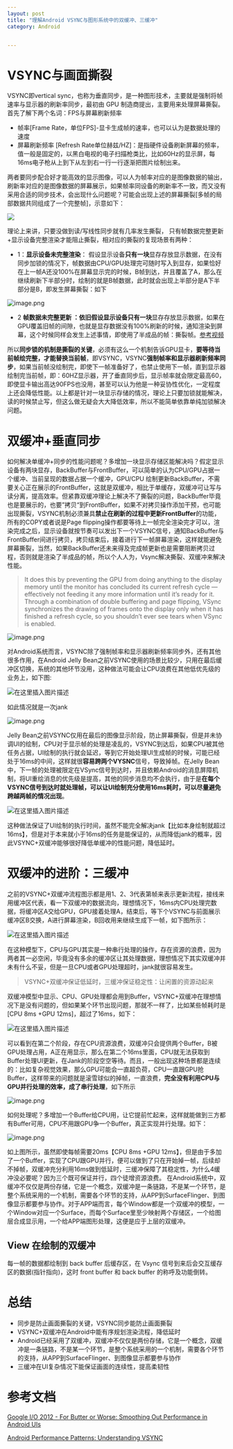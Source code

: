 ```yaml
---
layout: post
title: "理解Android VSYNC与图形系统中的双缓冲、三缓冲"
category: Android


---
```




# VSYNC与画面撕裂

VSYNC即vertical sync，也称为垂直同步，是一种图形技术，主要就是强制将帧速率与显示器的刷新率同步，最初由 GPU 制造商提出，主要用来处理屏幕撕裂。首先了解下两个名词：FPS与屏幕刷新频率

* 帧率[Frame Rate，单位FPS]-显卡生成帧的速率，也可以认为是数据处理的速度
* 屏幕刷新频率 [Refresh Rate单位赫兹/HZ]：是指硬件设备刷新屏幕的频率，值一般是固定的，以黑白电视的电子扫描枪类比，比如60Hz的显示屏，每16ms电子枪从上到下从左到右一行一行逐渐把图片绘制出来。

两者要同步配合好才能高效的显示图像，可以人为帧率对应的是图像数据的输出，刷新率对应的是图像数据的屏幕展示，如果帧率同设备的刷新率不一致，而又没有采用合适的同步技术，会出现什么问题呢？可能会出现上述的屏幕撕裂[多帧的局部数据共同组成了一个完整帧]，示意如下：

![](https://img-blog.csdnimg.cn/a52f52fdd54e4653b10e6cbd9de4919c.png)


理论上来讲，只要没做到读/写线性同步就有几率发生撕裂， 只有帧数据完整更新+显示设备完整渲染才能阻止撕裂，相对应的撕裂的复现场景有两种：

* 1：**显示设备未完整渲染**： 假设显示设备**只有一块**显存存放显示数据，在没有同步加锁的情况下，帧数据由CPU/GPU处理完可随时写入到显存，如果恰好在上一帧A还没100%在屏幕显示完的时候，B帧到达，并且覆盖了A，那么在继续刷新下半部分时，绘制的就是B帧数据，此时就会出现上半部分是A下半部分是B，即发生屏幕撕裂：如下

![image.png](https://img-blog.csdnimg.cn/img_convert/042c9761b22fee275329a6796e05900f.png)
 
* 2 **帧数据未完整更新 **：依旧假设显示设备**只有一块**显存存放显示数据，如果在GPU覆盖旧帧的间隙，也就是显存数据没有100%刷新的时候，通知渲染到屏幕，这个时候同样会发生上述事情，即使用了半成品的帧：撕裂帧。[参考视频](https://youtu.be/1iaHxmfZGGc?list=UU_x5XG1OV2P6uZZ5FSM9Ttw&t=112)

所以**同步锁的机制是撕裂的关键**，必须有这么一个机制告诉GPU显卡，**要等待当前帧绘完整，才能替换当前帧**，即VSYNC，VSYNC**强制帧率和显示器刷新频率同步**，如果当前帧没绘制完，即使下一帧准备好了，也禁止使用下一帧，直到显示器绘制完当前帧，即：60HZ显示器，开了垂直同步后，显示帧率就会限定最高60，即使显卡输出高达90FPS也没用，甚至可以认为他是一种妥协性优化，一定程度上还会降低性能。以上都是针对一块显示存储的情况，理论上只要加锁就能解决，读的时候禁止写，但这么做无疑会大大降低效率，所以不能简单依靠单纯加锁解决问题。
 
# 双缓冲+垂直同步

如何解决单缓冲+同步的性能问题呢？多增加一块显示存储区能解决吗？假定显示设备有两块显存，BackBuffer与FrontBuffer，可以简单的认为CPU/GPU占据一个缓冲、当前呈现的数据占据一个缓冲，GPU/CPU 绘制更新BackBuffer，不需要关心正在展示的FrontBuffer，这就是双缓冲，相比于单缓存，双缓冲可让写与读分离，提高效率。但紧靠双缓冲理论上解决不了撕裂的问题，BackBuffer毕竟也是要展示的，也要”拷贝“到FrontBuffer，如果不对拷贝操作添加干预，也可能出现撕裂，VSYNC机制必须兼具**禁止在刷新的过程中更新FrontBuffer**的功能，所有的COPY或者说是Page flipping操作都要等待上一帧完全渲染完才可以，渲染完成之后，显示设备就按节奏可以发出下一个VSYNC信号，通知BackBuffer与FrontBuffer间进行拷贝，拷贝结束后，接着进行下一帧屏幕渲染，这样就能避免屏幕撕裂，当然，如果BackBuffer还未来得及完成帧更新也是需要阻断拷贝过程，否则就是渲染了半成品的帧，所以个人人为，Vsync解决撕裂、双缓冲来解决性能。


> It does this by preventing the GPU from doing anything to the display memory until the monitor has concluded its current refresh cycle — effectively not feeding it any more information until it’s ready for it. Through a combination of double buffering and page flipping, VSync synchronizes the drawing of frames onto the display only when it has finished a refresh cycle, so you shouldn’t ever see tears when VSync is enabled.


![image.png](https://img-blog.csdnimg.cn/img_convert/30a45ebce7f0995f2f900d67852e028e.png)


对Android系统而言，VSYNC除了强制帧率和显示器刷新频率同步外，还有其他很多作用，在Android Jelly Bean之前VSYNC使用的场景比较少，只用在最后缓冲区切换，系统的其他环节没用，这种做法可能会让CPU浪费在其他低优先级的业务上，如下图:

![在这里插入图片描述](https://img-blog.csdnimg.cn/3a3dcaff80dc4d6292aad702e138c40e.png)


如此情况就是一次jank

![image.png](https://img-blog.csdnimg.cn/img_convert/1f0246ad19ba4a73745eb8b5330cea63.png)


Jelly Bean之前VSYNC仅用在最后的图像显示阶段，防止屏幕撕裂，但是并未协调UI的绘制，CPU对于显示帧的处理是凌乱的，VSYNC到达后，如果CPU被其他任务占据，UI绘制的执行就会延迟，等到它开始处理UI生成帧的时候，可能已经处于16ms的中间，这样就很**容易跨两个VYSNC**信号，导致掉帧。在Jelly Bean中，下一帧的处理被限定在VSync信号到达时，并且依赖Android的消息屏障机制，将UI重绘消息的优先级是提高，其他的同步消息均不会执行，由于是**在每个VSYNC信号到达时就处理帧，可以让UI绘制充分使用16ms耗时，可以尽量避免跨越两帧的情况出现**。

 ![在这里插入图片描述](https://img-blog.csdnimg.cn/f79933b246494a1f93a23eea6cf7debb.png)


这种做法保证了UI绘制的执行时间，虽然不能完全解决jank【比如本身绘制就超过16ms】，但是对于本来就小于16ms的任务是能保证的，从而降低jank的概率，因此VSYNC+双缓冲能够很好降低单缓冲的性能问题，降低延时。

# 双缓冲的进阶：三缓冲

之前的VSYNC+双缓冲流程图示都是用1、2、3代表第帧来表示更新流程，接线来用缓冲区代表，看一下双缓冲的数据流向，理想情况下，16ms内CPU处理完数据，将缓冲区A交给GPU，GPU接着处理A，结束后，等下个VSYNC与前面展示缓冲区B交换，A进行屏幕渲染，B回收用来继续生成下一帧，如下图所示：

![在这里插入图片描述](https://img-blog.csdnimg.cn/a7cd26ae28234e398d04868c1bac7d12.png)


在这种模型下，CPU与GPU其实是一种串行处理的操作，存在资源的浪费，因为两者其一必空闲，毕竟没有多余的缓冲区让其处理数据，理想情况下其实双缓冲并未有什么不妥，但是一旦CPU或者GPU处理超时，jank就很容易发生。


>  VSYNC+双缓冲保证低延时，三缓冲保证稳定性：让闲置的资源动起来

双缓冲模型中显示、CPU、GPU处理都会用到Buffer，VSYNC+双缓冲在理想情况下是没有问题的，但如果某个环节出现问题，那就不一样了，比如某些帧耗时是[CPU 8ms +GPU 12ms]，超过了16ms，如下：

 ![在这里插入图片描述](https://img-blog.csdnimg.cn/dc434c0544eb41159fc74e7e7cf96ac1.png)


可以看到在第二个阶段，存在CPU资源浪费，双缓冲只会提供两个Buffer，B被GPU处理占用，A正在用显示，那么在第二个16ms里面，CPU就无法获取到Buffer处理UI更新，在Jank的阶段空空等待。而且，一般出现这种场景都是连续的：比如复杂视觉效果，那么GPU可能会一直超负荷，CPU一直跟GPU抢Buffer，这样带来的问题就是滚雪球似的掉帧，一直浪费，**完全没有利用CPU与GPU并行处理的效率，成了串行处理**，如下所示

![image.png](https://img-blog.csdnimg.cn/img_convert/c0082956b92d7adf2ad59e1c78a69b65.png)

如何处理呢？多增加一个Buffer给CPU用，让它提前忙起来，这样就能做到三方都有Buffer可用，CPU不用跟GPU争一个Buffer，真正实现并行处理。如下：

![image.png](https://img-blog.csdnimg.cn/img_convert/3bc3f354cb6540e2cba636a826b03ac0.png)

如上图所示，虽然即使每帧需要20ms【CPU 8ms +GPU 12ms】，但是由于多加了一个Buffer，实现了CPU跟GPU并行，便可以做到了只在开始掉一帧，后续却不掉帧，双缓冲充分利用16ms做到低延时，三缓冲保障了其稳定性，为什么4缓冲没必要呢？因为三个既可保证并行，四个徒增资源浪费。  在Android系统中，双缓冲不仅仅是两份存储，它是一个概念，双缓冲是一条链路，不是某一个环节，是整个系统采用的一个机制，需要各个环节的支持，从APP到SurfaceFlinger、到图像显示都要参与协作。对于APP端而言，每个Window都是一个双缓冲的模型，一个Window对应一个Surface，而每个Surface里至少映射两个存储区，一个给图层合成显示用，一个给APP端图形处理，这便是应于上层的双缓冲。

## View 在绘制的双缓冲

每一帧的数据都绘制到 back buffer 后缓存区，在 Vsync 信号到来后会交互缓存区的数据(指针指向)，这时 front buffer 和 back buffer 的称呼及功能倒转。



# 总结

* 同步是防止画面撕裂的关键，VSYNC同步能防止画面撕裂
* VSYNC+双缓冲在Android中能有序规划渲染流程，降低延时
* Android已经采用了双缓冲，双缓冲不仅仅是两份存储，它是一个概念，双缓冲是一条链路，不是某一个环节，是整个系统采用的一个机制，需要各个环节的支持，从APP到SurfaceFlinger、到图像显示都要参与协作
* 三缓冲在UI复杂情况下能保证画面的连续性，提高柔韧性

# 参考文档

[Google I/O 2012 - For Butter or Worse: Smoothing Out Performance in Android UIs
](https://www.youtube.com/watch?v=Q8m9sHdyXnE)

[Android Performance Patterns: Understanding VSYNC
](https://www.youtube.com/watch?v=1iaHxmfZGGc&list=UU_x5XG1OV2P6uZZ5FSM9Ttw&index=2288)